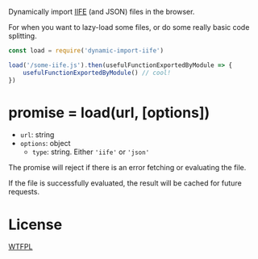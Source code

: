 Dynamically import [IIFE](https://en.wikipedia.org/wiki/Immediately-invoked_function_expression) (and JSON) files in the browser.

For when you want to lazy-load some files, or do some really basic code splitting.

```js
const load = require('dynamic-import-iife')

load('/some-iife.js').then(usefulFunctionExportedByModule => {
	usefulFunctionExportedByModule() // cool!
})
```

# promise = load(url, [options])

- `url`: string
- `options`: object
	- `type`: string.  Either `'iife'` or `'json'`

The promise will reject if there is an error fetching or evaluating the file.

If the file is successfully evaluated, the result will be cached for future requests.

# License

[WTFPL](http://wtfpl2.com)
